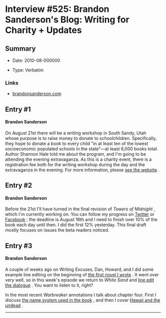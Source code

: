 # Interview #525: Brandon Sanderson's Blog: Writing for Charity + Updates

## Summary

- Date: 2010-08-000000

- Type: Verbatim

### Links

- [brandonsanderson.com](http://www.brandonsanderson.com/blog/909/Writing-for-Charity--Updates)


## Entry #1

#### Brandon Sanderson

On August 21st there will be a writing workshop in South Sandy, Utah whose purpose is to raise money to donate to schoolchildren. Specifically, they hope to donate a book to every child "in at least ten of the lowest socioeconomic populated schools in the state"—at least 6,000 books total. Author Shannon Hale told me about the program, and I'm going to be attending the evening extravaganza. As this is a charity event, there is a registration fee both for the writing workshop during the day and the extravaganza in the evening. For more information, please
[see the website](http://www.writingforcharity.com/)
.

## Entry #2

#### Brandon Sanderson

Before the 21st I'll have turned in the final revision of
*Towers of Midnight*
, which I'm currently working on. You can follow my progress on
[Twitter](http://twitter.com/BrandSanderson)
or
[Facebook](https://www.facebook.com/BrandonSandrson)
; the deadline is August 16th and I need to finish over 10% of the book each day until then. I did the first 12% yesterday. This final draft mostly focuses on issues the beta readers noticed.

## Entry #3

#### Brandon Sanderson

A couple of weeks ago on Writing Excuses, Dan, Howard, and I did some example line editing on the beginning of
[the first novel I wrote](http://www.writingexcuses.com/2010/07/25/)
. It went over very well, so in this week's episode we return to
*White Sand*
and
[line edit the dialogue](http://www.writingexcuses.com/2010/08/08/)
. You want to listen to it, right?

In the most recent
*Warbreaker*
annotations I talk about chapter four. First I discuss
[the name system used in the book](http://brandonsanderson.com/annotation/377/Warbreaker-Chapter-Four)
, and then I cover
[Hawaii and the undead](http://brandonsanderson.com/annotation/378/Warbreaker-Chapter-Four-Part-2)
.


---

